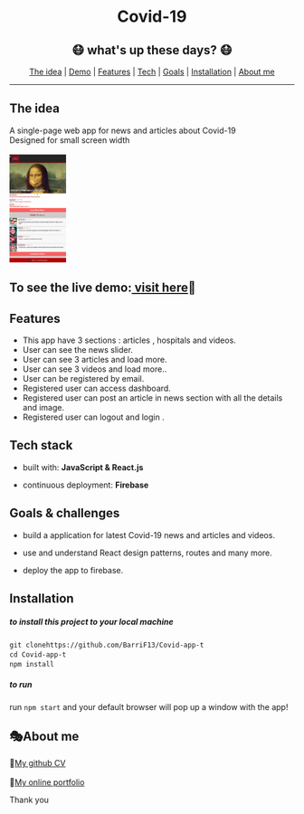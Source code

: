<h1 align="center"> Covid-19 </h1>
  
<h2 align="center"> 😷 what's up these days? 😷 </h2>

<div align="center">

[The idea](#idea) | [Demo](#demo) | [Features](#features) | [Tech](#tech) | [Goals](#goals) | [Installation](#installation) | [About me](#about-me) 

</div>

<hr>

## <a name="idea">The idea</a> 
A single-page web app for news and articles about Covid-19<br/> 
Designed for small screen width<br/><br/>
<img src="./public/img/view.png" width="100"/>

## <a name="demo"> To see the live demo:</a>[ visit here](https://covid-19-efe88.web.app/)🏃

## <a name="features">Features</a>
-  This app have 3 sections : articles , hospitals and videos.
-  User can see the news slider. 
-  User can see 3 articles and load more. 
-  User can see 3 videos and load more..
-  User can be registered by email.
- Registered user can access dashboard. 
- Registered user can post an article in news section with all the details and image.
- Registered user can logout and login .


## <a name="tech">Tech stack</a>

* built with: **JavaScript & React.js**

* continuous deployment: **Firebase**



##  <a name="goals">Goals & challenges</a>

- build a application for latest Covid-19 news and articles and videos.

- use and understand React design patterns, routes and many more.

- deploy the app to firebase.

## <a name="installation">Installation</a>

##### to install this project to your local machine
`git clonehttps://github.com/BarriF13/Covid-app-t`<br>
`cd Covid-app-t`<br>
`npm install` <br>

##### to run
run `npm start` and your default browser will pop up a window with the app!



## <a name="about-me">🎭About me</a>

  💎[My github CV](https://github.com/BarriF13/Barri_CV)<br><br>
  💎[My online portfolio](https://bdesignstudio.co.uk/)

Thank you
